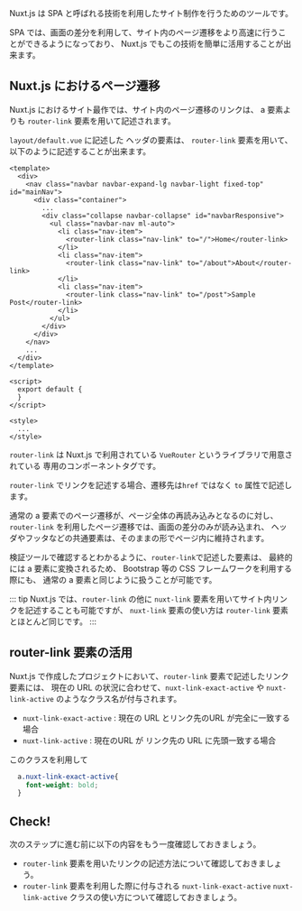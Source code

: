 Nuxt.js は SPA と呼ばれる技術を利用したサイト制作を行うためのツールです。

SPA では、画面の差分を利用して、サイト内のページ遷移をより高速に行うことができるようになっており、
Nuxt.js でもこの技術を簡単に活用することが出来ます。

## Nuxt.js におけるページ遷移

Nuxt.js におけるサイト最作では、サイト内のページ遷移のリンクは、
a 要素よりも `router-link` 要素を用いて記述されます。

`layout/default.vue` に記述した ヘッダの要素は、
`router-link` 要素を用いて、以下のように記述することが出来ます。

```vue
<template>
  <div>
    <nav class="navbar navbar-expand-lg navbar-light fixed-top" id="mainNav">
      <div class="container">
        ...
        <div class="collapse navbar-collapse" id="navbarResponsive">
          <ul class="navbar-nav ml-auto">
            <li class="nav-item">
              <router-link class="nav-link" to="/">Home</router-link>
            </li>
            <li class="nav-item">
              <router-link class="nav-link" to="/about">About</router-link>
            </li>
            <li class="nav-item">
              <router-link class="nav-link" to="/post">Sample Post</router-link>
            </li>
          </ul>
        </div>
      </div>
    </nav>
    ...
  </div>
</template>

<script>
  export default {
  }
</script>

<style>
  ...
</style>

```

`router-link` は Nuxt.js で利用されている `VueRouter` というライブラリで用意されている
専用のコンポーネントタグです。

`router-link` でリンクを記述する場合、遷移先は`href` ではなく `to` 属性で記述します。

通常の a 要素でのページ遷移が、ページ全体の再読み込みとなるのに対し、
`router-link` を利用したページ遷移では、画面の差分のみが読み込まれ、
ヘッダやフッタなどの共通要素は、そのままの形でページ内に維持されます。

検証ツールで確認するとわかるように、`router-link`で記述した要素は、
最終的には a 要素に変換されるため、 Bootstrap 等の CSS フレームワークを利用する際にも、
通常の a 要素と同じように扱うことが可能です。

::: tip
Nuxt.js では、`router-link` の他に `nuxt-link` 要素を用いてサイト内リンクを記述することも可能ですが、
`nuxt-link` 要素の使い方は `router-link` 要素とほとんど同じです。
:::

## router-link 要素の活用

Nuxt.js で作成したプロジェクトにおいて、`router-link` 要素で記述したリンク要素には、
現在の URL の状況に合わせて、`nuxt-link-exact-active` や `nuxt-link-active` のようなクラス名が付与されます。

- `nuxt-link-exact-active` : 現在の URL とリンク先のURL が完全に一致する場合
- `nuxt-link-active` : 現在のURL が リンク先の URL に先頭一致する場合

このクラスを利用して

```css
  a.nuxt-link-exact-active{
    font-weight: bold;
  }
```

## Check! 

次のステップに進む前に以下の内容をもう一度確認しておきましょう。

- `router-link` 要素を用いたリンクの記述方法について確認しておきましょう。
- `router-link` 要素を利用した際に付与される `nuxt-link-exact-active` `nuxt-link-active` クラスの使い方について確認しておきましょう。


